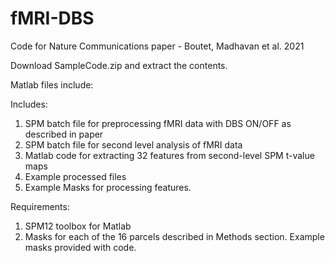 # fMRI-DBS

Code for Nature Communications paper - Boutet, Madhavan et al. 2021

Download SampleCode.zip and extract the contents.

Matlab files include:

Includes:
1. SPM batch file for preprocessing fMRI data with DBS ON/OFF as described in paper
2. SPM batch file for second level analysis of fMRI data
3. Matlab code for extracting 32 features from second-level SPM t-value maps
4. Example processed files
5. Example Masks for processing features.

Requirements:
1. SPM12 toolbox for Matlab
2. Masks for each of the 16 parcels described in Methods section. Example masks provided with code.
